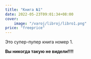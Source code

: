 ```yaml
---
title: "Книга №1"
date: 2022-05-23T09:01:34+08:00
cover:
    image: "/varoj/libroj/libro1.png"
price: "freeprice"
---
```

Это супер-пупер книга номер 1. 

**Вы никогда такую не видели!!!!**